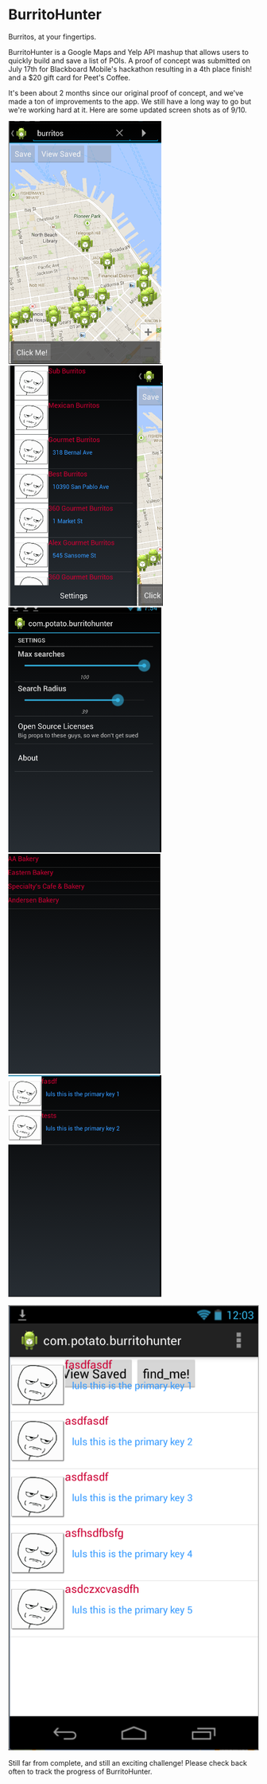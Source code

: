 BurritoHunter
=============

Burritos, at your fingertips.  

BurritoHunter is a Google Maps and Yelp API mashup that allows users to quickly build and save a list of POIs.  A proof of concept was submitted on July 17th for Blackboard Mobile's hackathon resulting in a 4th place finish!  and a $20 gift card for Peet's Coffee.  

It's been about 2 months since our original proof of concept, and we've made a ton of improvements to the app.  We still have a long way to go but we're working hard at it.  Here are some updated screen shots as of 9/10.

![search](https://github.com/schyau/burritohunter/blob/master/previews/910/search.png?raw=true)
![slidingmenu](https://github.com/schyau/burritohunter/blob/master/previews/910/slidingmenu.png?raw=true)
![settings](https://github.com/schyau/burritohunter/blob/master/previews/910/settings.png?raw=true)
![list](https://github.com/schyau/burritohunter/blob/master/previews/910/list.png?raw=true)
![lists](https://github.com/schyau/burritohunter/blob/master/previews/910/lists.png?raw=true)


![list](https://github.com/schyau/burritohunter/blob/master/previews/list817.png?raw=true)

Still far from complete, and still an exciting challenge!  Please check back often to track the progress of BurritoHunter.
